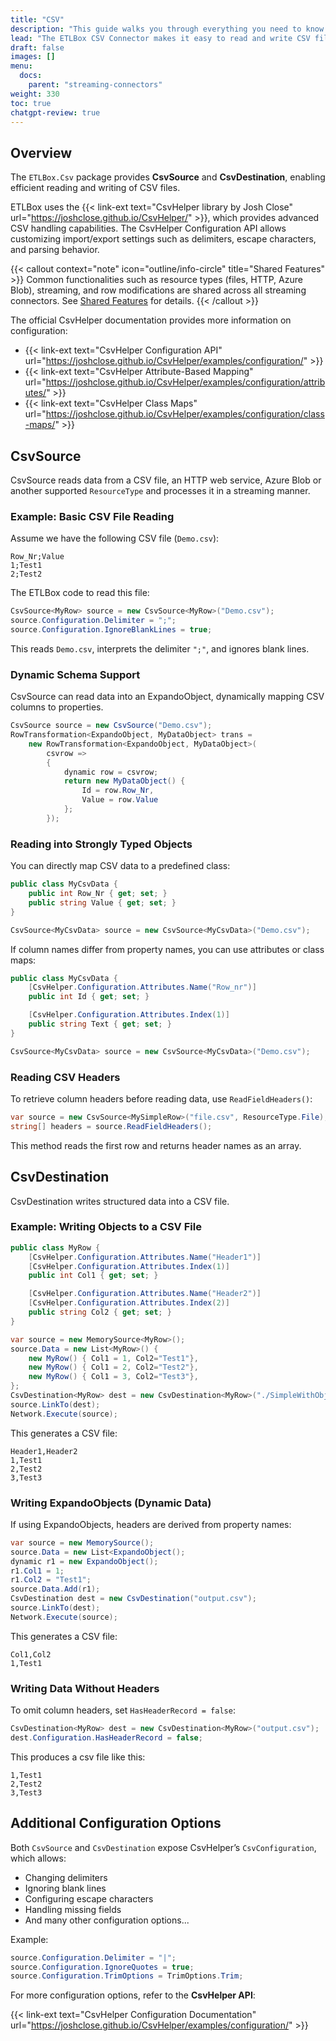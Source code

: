 ```yaml
---
title: "CSV"
description: "This guide walks you through everything you need to know about using the ETLBox CSV Connector. You'll learn how to read CSV data with CsvSource, write it with CsvDestination, and customize how the data is processed."
lead: "The ETLBox CSV Connector makes it easy to read and write CSV files in your ETL pipelines. Whether you’re working with simple files, web-based data, or cloud storage, it gives you full control over delimiters, headers, and formatting using the powerful CsvHelper library."
draft: false
images: []
menu:
  docs:
    parent: "streaming-connectors"
weight: 330
toc: true
chatgpt-review: true
---
```


## Overview

The `ETLBox.Csv` package provides **CsvSource** and **CsvDestination**, enabling efficient reading and writing of CSV files.

ETLBox uses the {{< link-ext text="CsvHelper library by Josh Close" url="https://joshclose.github.io/CsvHelper/" >}}, which provides advanced CSV handling capabilities. The CsvHelper Configuration API allows customizing import/export settings such as delimiters, escape characters, and parsing behavior.

{{< callout context="note" icon="outline/info-circle" title="Shared Features" >}}
Common functionalities such as resource types (files, HTTP, Azure Blob), streaming, and row modifications are shared across all streaming connectors. See [Shared Features](/docs/streaming-connectors/shared) for details.
{{< /callout >}}

The official CsvHelper documentation provides more information on configuration:

- {{< link-ext text="CsvHelper Configuration API" url="https://joshclose.github.io/CsvHelper/examples/configuration/" >}}
- {{< link-ext text="CsvHelper Attribute-Based Mapping" url="https://joshclose.github.io/CsvHelper/examples/configuration/attributes/" >}}
- {{< link-ext text="CsvHelper Class Maps" url="https://joshclose.github.io/CsvHelper/examples/configuration/class-maps/" >}}

## CsvSource

CsvSource reads data from a CSV file, an HTTP web service, Azure Blob or another supported `ResourceType` and processes it in a streaming manner.

### Example: Basic CSV File Reading

Assume we have the following CSV file (`Demo.csv`):

```csv
Row_Nr;Value
1;Test1
2;Test2
```

The ETLBox code to read this file:

```csharp
CsvSource<MyRow> source = new CsvSource<MyRow>("Demo.csv");
source.Configuration.Delimiter = ";";
source.Configuration.IgnoreBlankLines = true;
```

This reads `Demo.csv`, interprets the delimiter `";"`, and ignores blank lines.

### Dynamic Schema Support

CsvSource can read data into an ExpandoObject, dynamically mapping CSV columns to properties.

```csharp
CsvSource source = new CsvSource("Demo.csv");
RowTransformation<ExpandoObject, MyDataObject> trans =
    new RowTransformation<ExpandoObject, MyDataObject>(
        csvrow =>
        {
            dynamic row = csvrow;
            return new MyDataObject() {
                Id = row.Row_Nr,
                Value = row.Value
            };
        });
```

### Reading into Strongly Typed Objects

You can directly map CSV data to a predefined class:

```csharp
public class MyCsvData {
    public int Row_Nr { get; set; }
    public string Value { get; set; }
}

CsvSource<MyCsvData> source = new CsvSource<MyCsvData>("Demo.csv");
```

If column names differ from property names, you can use attributes or class maps:

```csharp
public class MyCsvData {
    [CsvHelper.Configuration.Attributes.Name("Row_nr")]
    public int Id { get; set; }

    [CsvHelper.Configuration.Attributes.Index(1)]
    public string Text { get; set; }
}

CsvSource<MyCsvData> source = new CsvSource<MyCsvData>("Demo.csv");
```

### Reading CSV Headers

To retrieve column headers before reading data, use `ReadFieldHeaders()`:

```csharp
var source = new CsvSource<MySimpleRow>("file.csv", ResourceType.File);
string[] headers = source.ReadFieldHeaders();
```

This method reads the first row and returns header names as an array.

## CsvDestination

CsvDestination writes structured data into a CSV file.

### Example: Writing Objects to a CSV File

```csharp
public class MyRow {
    [CsvHelper.Configuration.Attributes.Name("Header1")]
    [CsvHelper.Configuration.Attributes.Index(1)]
    public int Col1 { get; set; }

    [CsvHelper.Configuration.Attributes.Name("Header2")]
    [CsvHelper.Configuration.Attributes.Index(2)]
    public string Col2 { get; set; }
}

var source = new MemorySource<MyRow>();
source.Data = new List<MyRow>() {
    new MyRow() { Col1 = 1, Col2="Test1"},
    new MyRow() { Col1 = 2, Col2="Test2"},
    new MyRow() { Col1 = 3, Col2="Test3"},
};
CsvDestination<MyRow> dest = new CsvDestination<MyRow>("./SimpleWithObject.csv");
source.LinkTo(dest);
Network.Execute(source);
```

This generates a CSV file:

```csv
Header1,Header2
1,Test1
2,Test2
3,Test3
```

### Writing ExpandoObjects (Dynamic Data)

If using ExpandoObjects, headers are derived from property names:

```csharp
var source = new MemorySource();
source.Data = new List<ExpandoObject();
dynamic r1 = new ExpandoObject();
r1.Col1 = 1;
r1.Col2 = "Test1";
source.Data.Add(r1);
CsvDestination dest = new CsvDestination("output.csv");
source.LinkTo(dest);
Network.Execute(source);
```

This generates a CSV file:

```csv
Col1,Col2
1,Test1
```

### Writing Data Without Headers

To omit column headers, set `HasHeaderRecord = false`:

```csharp
CsvDestination<MyRow> dest = new CsvDestination<MyRow>("output.csv");
dest.Configuration.HasHeaderRecord = false;
```

This produces a csv file like this:

```csv
1,Test1
2,Test2
3,Test3
```

## Additional Configuration Options

Both `CsvSource` and `CsvDestination` expose CsvHelper’s `CsvConfiguration`, which allows:

- Changing delimiters
- Ignoring blank lines
- Configuring escape characters
- Handling missing fields
- And many other configuration options...

Example:

```csharp
source.Configuration.Delimiter = "|";
source.Configuration.IgnoreQuotes = true;
source.Configuration.TrimOptions = TrimOptions.Trim;
```

For more configuration options, refer to the **CsvHelper API**:

{{< link-ext text="CsvHelper Configuration Documentation" url="https://joshclose.github.io/CsvHelper/examples/configuration/" >}}

